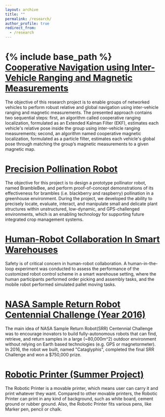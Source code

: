 ```yaml
---
layout: archive
title: ""
permalink: /research/
author_profile: true
redirect_from:
  - /research
---
```


{% include base_path %}
[Cooperative Navigation using Inter-Vehicle Ranging and Magnetic Measurements](cooperative_navigation)
===
The objective of this research project is to enable groups of networked vehicles to perform robust relative and global navigation using inter-vehicle ranging and magnetic measurements. The presented approach contains two sequential steps: first, an algorithm called cooperative ranging localization, formulated as an Extended Kalman Filter (EKF), estimates each vehicle's relative pose inside the group using inter-vehicle ranging measurements; second, an algorithm named cooperative magnetic localization, formulated as a particle filter, estimates each vehicle's global pose through matching the group’s magnetic measurements to a given magnetic map.

[Precision Pollination Robot](pollination)
===
The objective for this project is to design a prototype pollinator robot, named BrambleBee, and perform proof-of-concept demonstrations of its effectiveness for brambles (i.e. blackberry and raspberry) pollination in a greenhouse environment. During the project, we developed the ability to precisely locate, evaluate, interact, and manipulate small and delicate plant structures within unstructured, low-dynamic, and GPS-challenged environments, which is an enabling technology for supporting future integrated crop management systems.

[Human-Robot Collaboration In Smart Warehouses](hri)
===
Safety is of critical concern in human-robot collaboration. A human-in-the-loop experiment was conducted to assess the performance of the customized robot control scheme in a smart warehouse setting, where the human participants performed order picking and assembly tasks, and the mobile robot performed simulated pallet moving tasks.

[NASA Sample Return Robot Centennial Challenge (Year 2016)](src)
===
The main idea of NASA Sample Return Robot(SRR) Centennial Challenge was to encourage inovators to build fully-autonomous robots that can find, retrieve, and return samples in a large (~80,000m^2) outdoor environment without relying on Earth based technologies (e.g. GPS or magnetormeter). In 2016, the robot we built, named "Cataglyphis", completed the final SRR Challenge and won a $750,000 prize.

[Robotic Printer (Summer Project)](robotic_printer)
===
The Robotic Printer is a movable printer, which means user can carry it and print whatever they want. Compared to other movable printers, the Robotic Printer can print in any kind of background, such as white board, cement ground or rubber ground. Also, the Robotic Printer fits various pens, like Marker pen, pencil or chalk.
